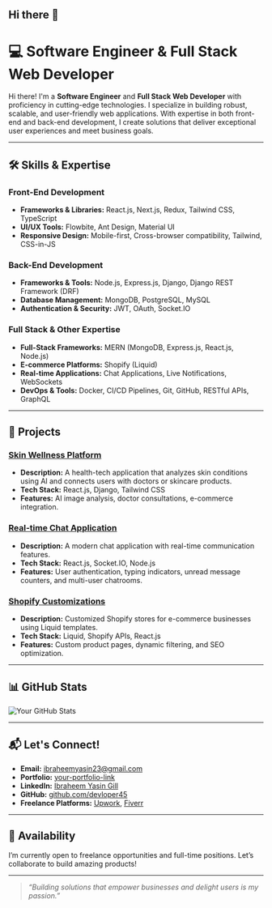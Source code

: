 ## Hi there 👋

# 💻 Software Engineer & Full Stack Web Developer

Hi there! I'm a **Software Engineer** and **Full Stack Web Developer** with proficiency in cutting-edge technologies. I specialize in building robust, scalable, and user-friendly web applications. With expertise in both front-end and back-end development, I create solutions that deliver exceptional user experiences and meet business goals.

---

## 🛠️ Skills & Expertise

### Front-End Development
- **Frameworks & Libraries:** React.js, Next.js, Redux, Tailwind CSS, TypeScript
- **UI/UX Tools:** Flowbite, Ant Design, Material UI
- **Responsive Design:** Mobile-first, Cross-browser compatibility, Tailwind, CSS-in-JS

### Back-End Development
- **Frameworks & Tools:** Node.js, Express.js, Django, Django REST Framework (DRF)
- **Database Management:** MongoDB, PostgreSQL, MySQL
- **Authentication & Security:** JWT, OAuth, Socket.IO

### Full Stack & Other Expertise
- **Full-Stack Frameworks:** MERN (MongoDB, Express.js, React.js, Node.js)
- **E-commerce Platforms:** Shopify (Liquid)
- **Real-time Applications:** Chat Applications, Live Notifications, WebSockets
- **DevOps & Tools:** Docker, CI/CD Pipelines, Git, GitHub, RESTful APIs, GraphQL

---

## 🌟 Projects

### [**Skin Wellness Platform**](#)
- **Description:** A health-tech application that analyzes skin conditions using AI and connects users with doctors or skincare products.
- **Tech Stack:** React.js, Django, Tailwind CSS
- **Features:** AI image analysis, doctor consultations, e-commerce integration.

### [**Real-time Chat Application**](#)
- **Description:** A modern chat application with real-time communication features.
- **Tech Stack:** React.js, Socket.IO, Node.js
- **Features:** User authentication, typing indicators, unread message counters, and multi-user chatrooms.

### [**Shopify Customizations**](#)
- **Description:** Customized Shopify stores for e-commerce businesses using Liquid templates.
- **Tech Stack:** Liquid, Shopify APIs, React.js
- **Features:** Custom product pages, dynamic filtering, and SEO optimization.

---

## 📊 GitHub Stats

![Your GitHub Stats](https://github-readme-stats.vercel.app/api?username=your-username&show_icons=true&theme=radical)

---

## 📬 Let's Connect!

- **Email:** [ibraheemyasin23@gmail.com](mailto:ibraheemyasin23@gmail.com)
- **Portfolio:** [your-portfolio-link](#)
- **LinkedIn:** [Ibraheem Yasin Gill]([(https://www.linkedin.com/in/ibraheem-yasin-gill-webdeveloper2001/)])
- **GitHub:** [github.com/devloper45](https://github.com/devloper45)
- **Freelance Platforms:** [Upwork](#), [Fiverr](#)

---

## 📅 Availability
I’m currently open to freelance opportunities and full-time positions. Let’s collaborate to build amazing products!

---

> *“Building solutions that empower businesses and delight users is my passion.”*

